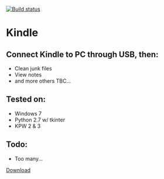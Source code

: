 [![Build status](https://ci.appveyor.com/api/projects/status/o4upp7sm7bsui2kb?svg=true)](https://ci.appveyor.com/project/winsphinx/kindle)

# Kindle

## Connect Kindle to PC through USB, then:
- Clean junk files
- View notes
- and more others TBC...

## Tested on:
- Windows 7
- Python 2.7 w/ tkinter
- KPW 2 & 3

## Todo:
- Too many...

[Download](https://github.com/winsphinx/Kindle/releases)

